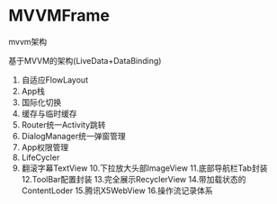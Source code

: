 # MVVMFrame
mvvm架构

基于MVVM的架构(LiveData+DataBinding)


1. 自适应FlowLayout
2. App栈
3. 国际化切换
4. 缓存与临时缓存
5. Router统一Activity跳转
6. DialogManager统一弹窗管理
7. App权限管理
8. LifeCycler
9. 翻滚字幕TextView
10.下拉放大头部ImageView
11.底部导航栏Tab封装
12.ToolBar配置封装
13.完全展示RecyclerView
14.带加载状态的ContentLoder
15.腾讯X5WebView
16.操作流记录体系